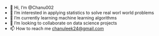 - 👋 Hi, I’m @Chanu002
- 👀 I’m interested in applying statistics to solve real worl world problems
- 🌱 I’m currently learning machine learning algorithms
- 💞️ I’m looking to collaborate on data science projects
- 📫 How to reach me chanuleek24@gmail.com

